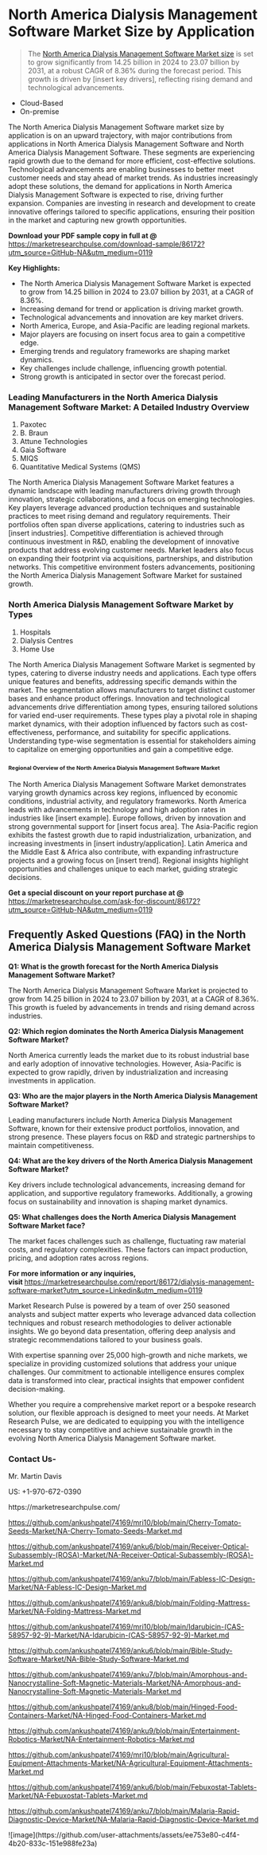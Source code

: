 <h1>North America Dialysis Management Software Market&nbsp;Size by Application</h1><blockquote><p>The <a href="https://marketresearchpulse.com/download-sample/86172?utm_source=GitHub-NA&amp;utm_medium=0119">North America Dialysis Management Software Market size</a> is set to grow significantly from 14.25 billion in 2024 to 23.07 billion by 2031, at a robust CAGR of 8.36% during the forecast period. This growth is driven by [insert key drivers], reflecting rising demand and technological advancements.</p></blockquote><ul><li>Cloud-Based <li> On-premise</li></ul><p>The North America Dialysis Management Software market size by application is on an upward trajectory, with major contributions from applications in North America Dialysis Management Software and North America Dialysis Management Software. These segments are experiencing rapid growth due to the demand for more efficient, cost-effective solutions. Technological advancements are enabling businesses to better meet customer needs and stay ahead of market trends. As industries increasingly adopt these solutions, the demand for applications in North America Dialysis Management Software is expected to rise, driving further expansion. Companies are investing in research and development to create innovative offerings tailored to specific applications, ensuring their position in the market and capturing new growth opportunities.</p><p><strong>Download your PDF sample copy in full at @ </strong><a href="https://marketresearchpulse.com/download-sample/86172?utm_source=GitHub-NA&amp;utm_medium=0119">https://marketresearchpulse.com/download-sample/86172?utm_source=GitHub-NA&amp;utm_medium=0119</a></p><p><strong>Key Highlights: </strong></p><ul><li>The North America Dialysis Management Software Market is expected to grow from 14.25 billion in 2024 to 23.07 billion by 2031, at a CAGR of 8.36%.</li><li>Increasing demand for trend or application is driving market growth.</li><li>Technological advancements and innovation are key market drivers.</li><li>North America, Europe, and Asia-Pacific are leading regional markets.</li><li>Major players are focusing on insert focus area to gain a competitive edge.</li><li>Emerging trends and regulatory frameworks are shaping market dynamics.</li><li>Key challenges include challenge, influencing growth potential.</li><li>Strong growth is anticipated in sector over the forecast period.</li></ul><h3>Leading Manufacturers in the North America Dialysis Management Software Market: A Detailed Industry Overview</h3><ol><li>Paxotec</li><li>B. Braun</li><li>Attune Technologies</li><li>Gaia Software</li><li>MIQS</li><li>Quantitative Medical Systems (QMS)</li></ol><div class="flex max-w-full flex-col flex-grow"><div class="min-h-8 text-message flex w-full flex-col items-end gap-2 whitespace-normal break-words [.text-message+&amp;]:mt-5" dir="auto" data-message-author-role="assistant" data-message-id="fd8432e4-4910-450d-b182-61b7bfb0a01f" data-message-model-slug="gpt-4o"><div class="flex w-full flex-col gap-1 empty:hidden first:pt-[3px]"><div class="markdown prose w-full break-words dark:prose-invert light"><p>The North America Dialysis Management Software Market features a dynamic landscape with leading manufacturers driving growth through innovation, strategic collaborations, and a focus on emerging technologies. Key players leverage advanced production techniques and sustainable practices to meet rising demand and regulatory requirements. Their portfolios often span diverse applications, catering to industries such as [insert industries]. Competitive differentiation is achieved through continuous investment in R&amp;D, enabling the development of innovative products that address evolving customer needs. Market leaders also focus on expanding their footprint via acquisitions, partnerships, and distribution networks. This competitive environment fosters advancements, positioning the North America Dialysis Management Software Market for sustained growth.</p></div></div></div></div><h3>North America Dialysis Management Software Market by Types</h3><ol><li>Hospitals <li> Dialysis Centres <li> Home Use</li></ol><div class="flex max-w-full flex-col flex-grow"><div class="min-h-8 text-message flex w-full flex-col items-end gap-2 whitespace-normal break-words [.text-message+&amp;]:mt-5" dir="auto" data-message-author-role="assistant" data-message-id="084470be-0bb7-4664-bddf-5156b4f41249" data-message-model-slug="gpt-4o-mini"><div class="flex w-full flex-col gap-1 empty:hidden first:pt-[3px]"><div class="markdown prose w-full break-words dark:prose-invert light"><p>The North America Dialysis Management Software Market is segmented by types, catering to diverse industry needs and applications. Each type offers unique features and benefits, addressing specific demands within the market. The segmentation allows manufacturers to target distinct customer bases and enhance product offerings. Innovation and technological advancements drive differentiation among types, ensuring tailored solutions for varied end-user requirements. These types play a pivotal role in shaping market dynamics, with their adoption influenced by factors such as cost-effectiveness, performance, and suitability for specific applications. Understanding type-wise segmentation is essential for stakeholders aiming to capitalize on emerging opportunities and gain a competitive edge.</p></div></div></div></div><h3><span style="font-size: 11px;">Regional Overview of the North America Dialysis Management Software Market</span></h3><div class="flex max-w-full flex-col flex-grow"><div class="min-h-8 text-message flex w-full flex-col items-end gap-2 whitespace-normal break-words [.text-message+&amp;]:mt-5" dir="auto" data-message-author-role="assistant" data-message-id="e9038762-ce64-4e30-91c9-9bd413514231" data-message-model-slug="gpt-4o-mini"><div class="flex w-full flex-col gap-1 empty:hidden first:pt-[3px]"><div class="markdown prose w-full break-words dark:prose-invert light"><p>The North America Dialysis Management Software Market demonstrates varying growth dynamics across key regions, influenced by economic conditions, industrial activity, and regulatory frameworks. North America leads with advancements in technology and high adoption rates in industries like [insert example]. Europe follows, driven by innovation and strong governmental support for [insert focus area]. The Asia-Pacific region exhibits the fastest growth due to rapid industrialization, urbanization, and increasing investments in [insert industry/application]. Latin America and the Middle East &amp; Africa also contribute, with expanding infrastructure projects and a growing focus on [insert trend]. Regional insights highlight opportunities and challenges unique to each market, guiding strategic decisions.</p></div></div></div></div><p><strong>Get a special discount on your report purchase at @ </strong><a href="https://marketresearchpulse.com/ask-for-discount/86172?utm_source=GitHub-NA&amp;utm_medium=0119">https://marketresearchpulse.com/ask-for-discount/86172?utm_source=GitHub-NA&amp;utm_medium=0119</a></p><h2>Frequently Asked Questions (FAQ) in the North America Dialysis Management Software Market</h2><p><strong>Q1: What is the growth forecast for the North America Dialysis Management Software Market?</strong></p><p>The North America Dialysis Management Software Market is projected to grow from 14.25 billion in 2024 to 23.07 billion by 2031, at a CAGR of 8.36%. This growth is fueled by advancements in trends and rising demand across industries.</p><p><strong>Q2: Which region dominates the North America Dialysis Management Software Market?</strong></p><p>North America currently leads the market due to its robust industrial base and early adoption of innovative technologies. However, Asia-Pacific is expected to grow rapidly, driven by industrialization and increasing investments in application.</p><p><strong>Q3: Who are the major players in the North America Dialysis Management Software Market?</strong></p><p>Leading manufacturers include North America Dialysis Management Software, known for their extensive product portfolios, innovation, and strong presence. These players focus on R&amp;D and strategic partnerships to maintain competitiveness.</p><p><strong>Q4: What are the key drivers of the North America Dialysis Management Software Market?</strong></p><p>Key drivers include technological advancements, increasing demand for application, and supportive regulatory frameworks. Additionally, a growing focus on sustainability and innovation is shaping market dynamics.</p><p><strong>Q5: What challenges does the North America Dialysis Management Software Market face?</strong></p><p>The market faces challenges such as challenge, fluctuating raw material costs, and regulatory complexities. These factors can impact production, pricing, and adoption rates across regions.</p><p><strong>For more information or any inquiries, visit&nbsp;</strong><a href="https://marketresearchpulse.com/report/86172/dialysis-management-software-market?utm_source=Linkedin&utm_medium=0119">https://marketresearchpulse.com/report/86172/dialysis-management-software-market?utm_source=Linkedin&utm_medium=0119</a></p><p>Market Research Pulse is powered by a team of over 250 seasoned analysts and subject matter experts who leverage advanced data collection techniques and robust research methodologies to deliver actionable insights. We go beyond data presentation, offering deep analysis and strategic recommendations tailored to your business goals.</p><p>With expertise spanning over 25,000 high-growth and niche markets, we specialize in providing customized solutions that address your unique challenges. Our commitment to actionable intelligence ensures complex data is transformed into clear, practical insights that empower confident decision-making.</p><p>Whether you require a comprehensive market report or a bespoke research solution, our flexible approach is designed to meet your needs. At Market Research Pulse, we are dedicated to equipping you with the intelligence necessary to stay competitive and achieve sustainable growth in the evolving North America Dialysis Management Software market.</p><h3><strong>Contact Us-</strong></h3><p>Mr. Martin Davis</p><p>US: +1-970-672-0390</p><p>https://marketresearchpulse.com/</p><p><a href="https://github.com/ankushpatel74169/mri10/blob/main/Cherry-Tomato-Seeds-Market/NA-Cherry-Tomato-Seeds-Market.md">https://github.com/ankushpatel74169/mri10/blob/main/Cherry-Tomato-Seeds-Market/NA-Cherry-Tomato-Seeds-Market.md</a></p><p><a href="https://github.com/ankushpatel74169/anku6/blob/main/Receiver-Optical-Subassembly-(ROSA)-Market/NA-Receiver-Optical-Subassembly-(ROSA)-Market.md">https://github.com/ankushpatel74169/anku6/blob/main/Receiver-Optical-Subassembly-(ROSA)-Market/NA-Receiver-Optical-Subassembly-(ROSA)-Market.md</a></p><p><a href="https://github.com/ankushpatel74169/anku7/blob/main/Fabless-IC-Design-Market/NA-Fabless-IC-Design-Market.md">https://github.com/ankushpatel74169/anku7/blob/main/Fabless-IC-Design-Market/NA-Fabless-IC-Design-Market.md</a></p><p><a href="https://github.com/ankushpatel74169/anku8/blob/main/Folding-Mattress-Market/NA-Folding-Mattress-Market.md">https://github.com/ankushpatel74169/anku8/blob/main/Folding-Mattress-Market/NA-Folding-Mattress-Market.md</a></p><p><a href="https://github.com/ankushpatel74169/mri10/blob/main/Idarubicin-(CAS-58957-92-9)-Market/NA-Idarubicin-(CAS-58957-92-9)-Market.md">https://github.com/ankushpatel74169/mri10/blob/main/Idarubicin-(CAS-58957-92-9)-Market/NA-Idarubicin-(CAS-58957-92-9)-Market.md</a></p><p><a href="https://github.com/ankushpatel74169/anku6/blob/main/Bible-Study-Software-Market/NA-Bible-Study-Software-Market.md">https://github.com/ankushpatel74169/anku6/blob/main/Bible-Study-Software-Market/NA-Bible-Study-Software-Market.md</a></p><p><a href="https://github.com/ankushpatel74169/anku7/blob/main/Amorphous-and-Nanocrystalline-Soft-Magnetic-Materials-Market/NA-Amorphous-and-Nanocrystalline-Soft-Magnetic-Materials-Market.md">https://github.com/ankushpatel74169/anku7/blob/main/Amorphous-and-Nanocrystalline-Soft-Magnetic-Materials-Market/NA-Amorphous-and-Nanocrystalline-Soft-Magnetic-Materials-Market.md</a></p><p><a href="https://github.com/ankushpatel74169/anku8/blob/main/Hinged-Food-Containers-Market/NA-Hinged-Food-Containers-Market.md">https://github.com/ankushpatel74169/anku8/blob/main/Hinged-Food-Containers-Market/NA-Hinged-Food-Containers-Market.md</a></p><p><a href="https://github.com/ankushpatel74169/anku9/blob/main/Entertainment-Robotics-Market/NA-Entertainment-Robotics-Market.md">https://github.com/ankushpatel74169/anku9/blob/main/Entertainment-Robotics-Market/NA-Entertainment-Robotics-Market.md</a></p><p><a href="https://github.com/ankushpatel74169/mri10/blob/main/Agricultural-Equipment-Attachments-Market/NA-Agricultural-Equipment-Attachments-Market.md">https://github.com/ankushpatel74169/mri10/blob/main/Agricultural-Equipment-Attachments-Market/NA-Agricultural-Equipment-Attachments-Market.md</a></p><p><a href="https://github.com/ankushpatel74169/anku6/blob/main/Febuxostat-Tablets-Market/NA-Febuxostat-Tablets-Market.md">https://github.com/ankushpatel74169/anku6/blob/main/Febuxostat-Tablets-Market/NA-Febuxostat-Tablets-Market.md</a></p><p><a href="https://github.com/ankushpatel74169/anku7/blob/main/Malaria-Rapid-Diagnostic-Device-Market/NA-Malaria-Rapid-Diagnostic-Device-Market.md">https://github.com/ankushpatel74169/anku7/blob/main/Malaria-Rapid-Diagnostic-Device-Market/NA-Malaria-Rapid-Diagnostic-Device-Market.md</a></p>
![image](https://github.com/user-attachments/assets/ee753e80-c4f4-4b20-833c-151e988fe23a)
